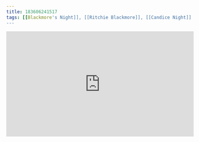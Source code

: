 ```yaml
---
title: 183606241517
tags: [[Blackmore's Night]], [[Ritchie Blackmore]], [[Candice Night]]
---
```

<iframe allow="accelerometer; autoplay; clipboard-write; encrypted-media; gyroscope; picture-in-picture" allowfullscreen="" frameborder="0" height="281" id="youtube_iframe" src="https://www.youtube.com/embed/htAZD7Jh7Ms?feature=oembed&amp;enablejsapi=1&amp;origin=https://safe.txmblr.com&amp;wmode=opaque" width="500"></iframe>